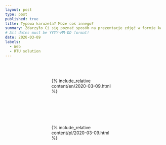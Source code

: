 ```yaml
---
layout: post
type: post
published: true
title: Typowa karuzela? Może coś innego?
summary: Zdarzyło Ci się poznać sposób na prezentacje zdjęć w formie karuzeli Bootstrap? Na początku robi to wrażenie ale z każdym kolejnym użyciem zastanawiasz się czy są inne ciekawsze rozwiązania tak jak ja? Sprawdź rozwiązanie z wpisu, które nie wymaga dodatkowych bibliotek JavaScript (np. JQuery) i jest idealne pod 'mobilki'.
# All dates must be YYYY-MM-DD format!
date: 2020-03-09
labels:
  - Web
  - RTU solution
---
```


<div class="ui top attached tabular menu">
  <span class="iconify icon-30" data-icon="pixelarticons:code" style="color: white; margin: auto 15px;"></span>

<a class="item active" data-tab="first"><span class="iconify icon-20" data-icon="twemoji:flag-england"></span></a>
<a class="item" data-tab="second"><span class="iconify icon-20" data-icon="emojione-v1:flag-for-poland"></span></a>

</div>

<!--
****************************************
ENGLISH TAB
****************************************
-->
<div class="ui bottom attached tab segment active mb-5" data-tab="first" style="padding: 50px 150px;">
    {% include_relative content/en/2020-03-09.html %}
</div>

<!--
****************************************
POLISH TAB
****************************************
-->
<div class="ui bottom attached tab segment mb-5" data-tab="second" style="padding: 50px 150px;">
    {% include_relative content/pl/2020-03-09.html %}
</div>
